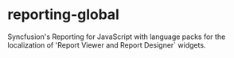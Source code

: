 # reporting-global
Syncfusion's Reporting for JavaScript with language packs for the localization of 'Report Viewer and Report Designer` widgets.
